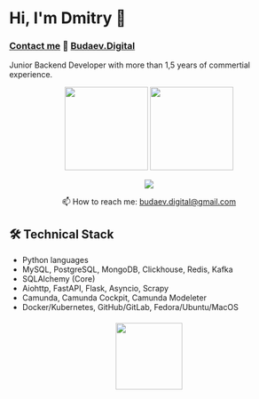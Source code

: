 # Hi, I'm Dmitry 👋

### <a href="https://t.me/dmitrybudaev" rel="nofollow">Contact me</a> 🔸 <a href="https://budaev.digital" rel="nofollow">Budaev.Digital</a>


Junior Backend Developer with more than 1,5 years of commertial experience.

<p align='center'>
   <a href="https://github-readme-stats.vercel.app/api?username=budaevdigital&show_icons=true&count_private=true"><img
           height=150
           src="https://github-readme-stats.vercel.app/api?username=budaevdigital&show_icons=true&count_private=true"/></a>
   <a href="https://github.com/budaevdigital/github-readme-stats"><img height=150
                                                                  src="https://github-readme-stats.vercel.app/api/top-langs/?username=budaevdigital&layout=compact"/></a>
</p>

<p align='center'>
   <a href="https://t.me/dmitrybudaev">  
       <img src="https://img.shields.io/badge/Telegram-2CA5E0?style=for-the-badge&logo=telegram&logoColor=white"/>
   </a>
<p align='center'>
   📫 How to reach me: <a href='mailto:budaev.digital@gmail.com'>budaev.digital@gmail.com</a>
</p>


## 🛠 Technical Stack
*   Python languages
*   MySQL, PostgreSQL, MongoDB, Clickhouse, Redis, Kafka
*   SQLAlchemy (Core)
*   Aiohttp, FastAPI, Flask, Asyncio, Scrapy
*   Camunda, Camunda Cockpit, Camunda Modeleter
*   Docker/Kubernetes, GitHub/GitLab, Fedora/Ubuntu/MacOS 


<div align="center" style="margin: 20px 0">
    <img width="120px" src="https://komarev.com/ghpvc/?username=budaevdigital&color=DE002D">
</div>
